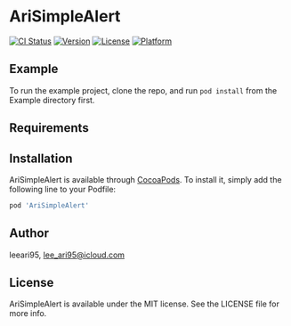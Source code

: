 # AriSimpleAlert

[![CI Status](https://img.shields.io/travis/leeari95/AriSimpleAlert.svg?style=flat)](https://travis-ci.org/leeari95/AriSimpleAlert)
[![Version](https://img.shields.io/cocoapods/v/AriSimpleAlert.svg?style=flat)](https://cocoapods.org/pods/AriSimpleAlert)
[![License](https://img.shields.io/cocoapods/l/AriSimpleAlert.svg?style=flat)](https://cocoapods.org/pods/AriSimpleAlert)
[![Platform](https://img.shields.io/cocoapods/p/AriSimpleAlert.svg?style=flat)](https://cocoapods.org/pods/AriSimpleAlert)

## Example

To run the example project, clone the repo, and run `pod install` from the Example directory first.

## Requirements

## Installation

AriSimpleAlert is available through [CocoaPods](https://cocoapods.org). To install
it, simply add the following line to your Podfile:

```ruby
pod 'AriSimpleAlert'
```

## Author

leeari95, lee_ari95@icloud.com

## License

AriSimpleAlert is available under the MIT license. See the LICENSE file for more info.
